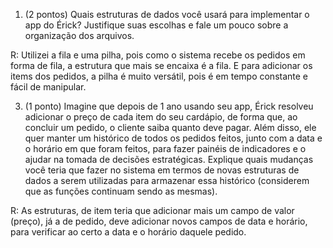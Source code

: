 1. (2 pontos) Quais estruturas de dados você usará para implementar o app do Érick? Justifique suas escolhas e fale um pouco sobre a organização dos arquivos.

R: Utilizei a fila e uma pilha, pois como o sistema recebe os pedidos em forma de fila, a estrutura que mais se encaixa é a fila. E para adicionar os items dos pedidos, a pilha é muito versátil, pois é em tempo constante e fácil de manipular.

3. (1 ponto) Imagine que depois de 1 ano usando seu app, Érick resolveu adicionar o preço de cada item do seu cardápio, de forma que, ao concluir um pedido, o cliente saiba quanto deve pagar. Além disso, ele quer manter um histórico de todos os pedidos feitos, junto com a data e o horário em que foram feitos, para fazer painéis de indicadores e o ajudar na tomada de decisões estratégicas. Explique quais mudanças você teria que fazer no sistema em termos de novas estruturas de dados a serem utilizadas para armazenar essa histórico (considerem que as funções continuam sendo as mesmas).

R: As estruturas, de item teria que adicionar mais um campo de valor (preço), já a de pedido, deve adicionar novos campos de data e horário, para verificar ao certo a data e o horário daquele pedido.